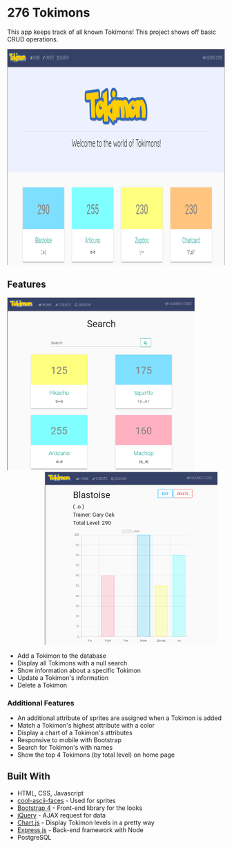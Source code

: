 # 276 Tokimons

This app keeps track of all known Tokimons!
This project shows off basic CRUD operations.

<div align="center">
    <img src="public/img/home.png" height="500" />
</div>

## Features

<div align="center">
    <img src="public/img/search.png" height="400" style="margin: 0 5em 0 0" />
    <img src="public/img/toki-chart.png" height="400"style="margin: 0 0 0 5em"/>
</div>

- Add a Tokimon to the database
- Display all Tokimons with a null search
- Show information about a specific Tokimon
- Update a Tokimon's information
- Delete a Tokimon

### Additional Features

- An additional attribute of sprites are assigned when a Tokimon is added
- Match a Tokimon's highest attribute with a color 
- Display a chart of a Tokimon's attributes
- Responsive to mobile with Bootstrap
- Search for Tokimon's with names
- Show the top 4 Tokimons (by total level) on home page

## Built With

- HTML, CSS, Javascript
- [cool-ascii-faces](https://www.npmjs.com/package/cool-ascii-faces) - Used for sprites
- [Bootstrap 4](https://getbootstrap.com/) - Front-end library for the looks
- [jQuery](https://jquery.com/) - AJAX request for data
- [Chart.js](https://chartjs.org) - Display Tokimon levels in a pretty way
- [Express.js](https://expressjs.com/) - Back-end framework with Node
- PostgreSQL
